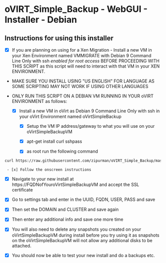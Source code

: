 # oVIRT_Simple_Backup - WebGUI - Installer - Debian

## Instructions for using this installer

 - [x] If you are planning on using for a Xen Migration - Install a new VM in your Xen Environment named VMMIGRATE with Debian 9 Command Line Only with ssh *enabled for root access* BEFORE PROCEEDING WITH THIS SCRIPT as this script will need to interact with that VM in your XEN ENVIRONMENT.
 
 * MAKE SURE YOU INSTALL USING "US ENGLISH" FOR LANGUAGE AS SOME SCRIPTING MAY NOT WORK IF USING OTHER LANGUAGES
 
 * ONLY RUN THIS SCRIPT ON A DEBIAN VM RUNNING IN YOUR oVIRT ENVIRONMENT as follows:

    - [x] Install a new VM in oVirt as Debian 9 Command Line Only with ssh in your oVirt Environment named oVirtSimpleBackup
 
        - [x] Setup the VM IP address/gateway to what you will use on your oVirtSimpleBackupVM
    
        - [x] apt-get install curl sshpass
    
        - [x] as root run the following command
 ```bash
curl https://raw.githubusercontent.com/zipurman/oVIRT_Simple_Backup/master/server/installer/install.sh | bash
```
     - [x] Follow the onscreen instructions
 
 - [x] Navigate to your new install at https://FQDNofYouroVirtSimpleBackupVM and accept the SSL certificate
 
 - [x] Go to settings tab and enter in the UUID, FQDN, USER, PASS and save
 
 - [x] Then set the DOMAIN and CLUSTER and save again
 
 - [x] Then enter any additional info and save one more time
 
 - [x] You will also need to delete any snapshots you created on your oVirtSimpleBackupVM during install before you try using it as snapshots on the oVirtSimpleBackupVM will not allow any additional disks to be attached.
 
 - [x] You should now be able to test your new install and do a backups etc.